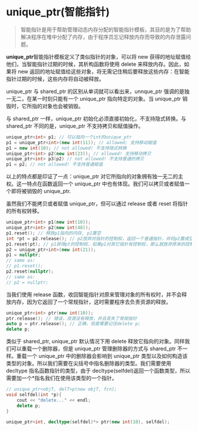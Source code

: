 # unique_ptr(智能指针)

> 智能指针是用于帮助管理动态内存分配的智能指针模板，其目的是为了帮助解决程序在堆中分配了内存，由于程序员忘记释放内存而导致的内存泄露问题。

**unique_ptr**智能指针模板定义了类似指针的对象，可以将 new 获得的地址赋值给他们，当智能指针过期的时候，其析构函数将使用 delete 来释放内存。因此，如果将 new 返回的地址赋值给这些对象，将无需记住稍后要释放这些内存：在智能指针过期的时候，这些内存将自动被释放。

unique_ptr 与 shared_ptr 的区别从单词就可以看出来，unnque_ptr 强调的是独一无二，在某一时刻只能有一个 unique_ptr 指向特定的对象。当 unique_ptr 销毁时，它所指的对象也会被销毁。

与 shared_ptr 一样，unique_ptr 初始化必须直接初始化，不支持隐式转换。与 shared_ptr 不同的是，unique_ptr 不支持拷贝和赋值操作。

```cpp
unique_ptr<int> p1; // 可以指向一个int的unique_ptr
p1 = unique_ptr<int>(new int(11)); // allowed; 支持移动赋值
p1 = new int(10); // not allowed! 不支持隐式转换
unique_ptr<int> p2(new int(23)); // allowed! 支持移动拷贝
unique_ptr<int> p3(p2) // not allowed! 不支持普通的拷贝
p1 = p2; // not allowed! 不支持普通赋值
```

以上的特点都是印证了一点：unique_ptr 对它所指向的对象拥有独一无二的主权。这一特点在函数返回一个 unique_ptr 中也有体现。我们可以拷贝或者赋值一个即将被销毁的 unique_ptr.

虽然我们不能拷贝或者赋值 unique_ptr，但可以通过 release 或者 reset 将指针的所有权转移。

```cpp
unique_ptr<int> p1(new int(10));
unique_ptr<int> p2(new int(48));
p1.reset(); // 释放p1指向的内存, p1置空
int *pt = p2.release(); // p2放弃对指针的控制权，返回一个普通指针，并将p2置成空。
p1.reset(pt); // p1获得pt的控制权，如果p1对其它指针有控制权，那么就放弃原来的控制权。
p2 = unique_ptr<int>(new int(21));
p1 = nullptr;
// same as:
// p1.reset();
p2.reset(nullptr);
// same as:
// p2 = nullptr;

```

当我们使用 release 函数，收回智能指针对原来管理对象的所有权时，并不会释放内存，因为它返回了一个常规指针，这时需要程序去负责资源的释放。

```cpp
unique_ptr<int> ptr(new int(10));
ptr.release(); // 错误，资源没有释放，并且丢失了常规指针
auto p = ptr.release(); // 正确，但是需要记住delete p;
delete p;
```

类似于 shared_ptr, unique_ptr 默认情况下用 delete 释放它指向的对象。同样我们可以重载一个删除器，但是 unique_ptr 管理删除器的方式与 shared_ptr 不一样。重载一个 unique_ptr 中的删除器会影响到 unique_ptr 类型以及如何构造该类型的对象。所以我们需要在尖括号中指名删除器的类型。我们需要使用 decltype 指名函数指针的类型，由于 decltype(selfdel)返回一个函数类型，所以需要加一个\*指名我们在使用该类型的一个指针。

```cpp
// unique_ptr<objT, delT>p(new objT, fcn);
void selfdel(int *p){
    cout << "delete..." << endl;
    delete p;
}

unique_ptr<int, decltype(selfdel)*> ptr(new int(10), selfdel);

```
